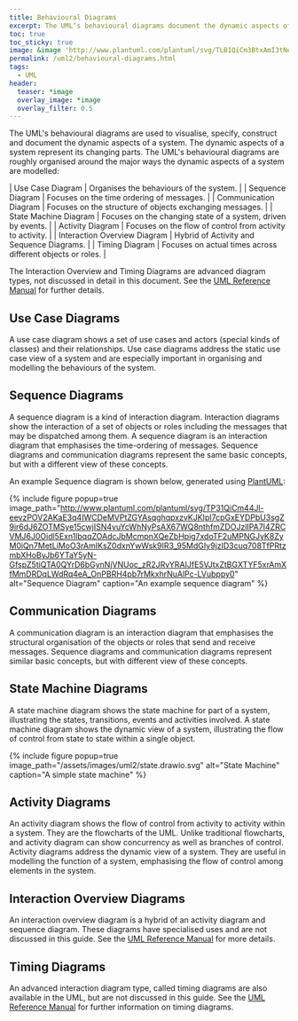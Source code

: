 ```yaml
---
title: Behavioural Diagrams
excerpt: The UML’s behavioural diagrams document the dynamic aspects of a system.
toc: true
toc_sticky: true
image: &image 'http://www.plantuml.com/plantuml/svg/TLB1QiCm3BtxAmI3tNeOx5J6Q4bRA8mLDihEIgAk9hPL53jiVpybDIEcsw45l_Vqdfx8geyeCNbd-iw62mfwgB7fFeLJQ2jsB72tUzmzRBRcR5k24tEi-SjW4vKwzYJ6UBJXf9C4bRDD1_UWWuwQQ4OU5i_mGVKItaXV0y4-aZUAZCIxkj0IgZFfd3wQRcAU5ejCNK5ueO5SRz353Am7j0vhHmQWzCensGtWJxyiQWrC7IR1R4cCbWEy9b-J60tERd0CECij9myf0f-oS2l2eXA-wC8NQYmwE4XB8mPGdALAVMHFSgihYrtntrfmXISR53fpwl_Lw8vpqOQS7KY-Sy7IB8UjdUC68y4-rEEdCFCi3veZPrRbMMxhbNeAhHb_A_rBtlq0'
permalink: /uml2/behavioural-diagrams.html
tags:
  - UML
header:
  teaser: *image
  overlay_image: *image
  overlay_filter: 0.5
---
```

The UML's behavioural diagrams are used to visualise, specify, construct and document the dynamic aspects of a system. The dynamic aspects of a system represent its changing parts. The UML's behavioural diagrams are roughly organised around the major ways the dynamic aspects of a system are modelled:

| Use Case Diagram             | Organises the behaviours of the system. |
| Sequence Diagram             | Focuses on the time ordering of messages. |
| Communication Diagram        | Focuses on the structure of objects exchanging messages. |
| State Machine Diagram        | Focuses on the changing state of a system, driven by events. |
| Activity Diagram             | Focuses on the flow of control from activity to activity. |
| Interaction Overview Diagram | Hybrid of Activity and Sequence Diagrams. |
| Timing Diagram               | Focuses on actual times across different objects or roles. |

The Interaction Overview and Timing Diagrams are advanced diagram types, not discussed in detail in this document. See the [UML Reference Manual](https://dl.acm.org/doi/10.5555/993859) for further details.

## Use Case Diagrams

A use case diagram shows a set of use cases and actors (special kinds of classes) and their relationships. Use case diagrams address the static use case view of a system and are especially important in organising and modelling the behaviours of the system.

## Sequence Diagrams

A sequence diagram is a kind of interaction diagram. Interaction diagrams show the interaction of a set of objects or roles including the messages that may be dispatched among them. A sequence diagram is an interaction diagram that emphasises the time-ordering of messages. Sequence diagrams and communication diagrams represent the same basic concepts, but with a different view of these concepts.

An example Sequence diagram is shown below, generated using [PlantUML](using-platuml.html):

{% include figure popup=true image_path="http://www.plantuml.com/plantuml/svg/TP31QiCm44Jl-eevzPOV2AKaE3q4IWCDeMVPtZGYAsqghqpxzvKJKIpI7cpGxEYDPbU3sgZ9ir6dJ6ZOTMSye15cwjISN4yuYcWhNyPsAX67WQ8nthfmZDOJzlIPA7I4ZRCVMJ6J0Oidl5Exn1lbqqZOAdcJbMcmpnXQeZbHpig7xdoTF2uMPNGJyK8ZyM0iQn7MetLiMoO3rAmIKsZ0dxnYwWsk9IR3_95MdGIy9jzID3cuq708TfPRtzmbXHoByJb6YTaY5yN-GfspZ5tiQTA0QYrD6bGynNjVNUoc_zR2JRvYRAIJfE5VJtxZtBGXTYF5xrAmXfMmDRDqLWdRq4eA_OnPBRH4pb7rMkxhrNuAlPc-LVubppy0" alt="Sequence Diagram" caption="An example sequence diagram" %}

## Communication Diagrams

A communication diagram is an interaction diagram that emphasises the structural organisation of the objects or roles that send and receive messages. Sequence diagrams and communication diagrams represent similar basic concepts, but with different view of these concepts.

## State Machine Diagrams

A state machine diagram shows the state machine for part of a system, illustrating the states, transitions, events and activities involved. A state machine diagram shows the dynamic view of a system, illustrating the flow of control from state to state within a single object.

{% include figure popup=true image_path="/assets/images/uml2/state.drawio.svg" alt="State Machine" caption="A simple state machine" %}

## Activity Diagrams

An activity diagram shows the flow of control from activity to activity within a system. They are the flowcharts of the UML. Unlike traditional flowcharts, and activity diagram can show concurrency as well as branches of control. Activity diagrams address the dynamic view of a system. They are useful in modelling the function of a system, emphasising the flow of control among elements in the system.

## Interaction Overview Diagrams

An interaction overview diagram is a hybrid of an activity diagram and sequence diagram. These diagrams have specialised uses and are not discussed in this guide. See the [UML Reference Manual](https://dl.acm.org/doi/10.5555/993859) for more details.

## Timing Diagrams

An advanced interaction diagram type, called timing diagrams are also available in the UML, but are not discussed in this guide. See the [UML Reference Manual](https://dl.acm.org/doi/10.5555/993859) for further information on timing diagrams.
